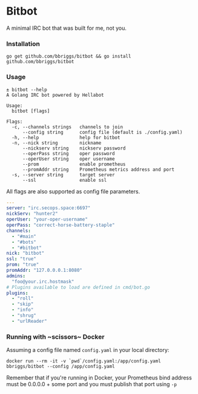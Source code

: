 # Bitbot

A minimal IRC bot that was built for me, not you.

### Installation

`go get github.com/bbriggs/bitbot && go install github.com/bbriggs/bitbot`

### Usage
```
± bitbot --help
A Golang IRC bot powered by Hellabot

Usage:
  bitbot [flags]

Flags:
  -c, --channels strings   channels to join
      --config string      config file (default is ./config.yaml)
  -h, --help               help for bitbot
  -n, --nick string        nickname
      --nickserv string    nickserv password
      --operPass string    oper password
      --operUser string    oper username
      --prom               enable prometheus
      --promAddr string    Prometheus metrics address and port
  -s, --server string      target server
      --ssl                enable ssl
```

All flags are also supported as config file parameters.
```yaml
---
server: "irc.secops.space:6697"
nickServ: "hunter2"
operUser: "your-oper-username"
operPass: "correct-horse-battery-staple"
channels:
  - "#main"
  - "#bots"
  - "#bitbot"
nick: "bitbot"
ssl: "true"
prom: "true"
promAddr: "127.0.0.0.1:8080"
admins:
  "foo@your.irc.hostmask"
# Plugins available to load are defined in cmd/bot.go
plugins:
  - "roll"
  - "skip"
  - "info"
  - "shrug"
  - "urlReader"
```

### Running with ~scissors~ Docker

Assuming a config file named `config.yaml` in your local directory:
```
docker run --rm -it -v `pwd`/config.yaml:/app/config.yaml bbriggs/bitbot --config /app/config.yaml
```

Remember that if you're running in Docker, your Prometheus bind address must be 0.0.0.0 + some port and you must publish that port using `-p`
